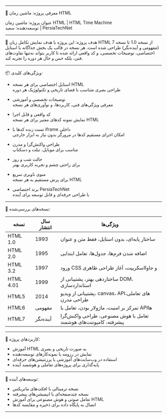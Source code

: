 
---

🧾 معرفی پروژه: ماشین زمان HTML

عنوان پروژه:
ماشین زمان HTML | HTML Time Machine  
توسعه‌دهنده: سعید | PersiaTechNet

---

🎯 هدف پروژه:
این پروژه با هدف نمایش تکامل زبان HTML از نسخه 1.0 تا نسخه 7 (مفهومی و آینده‌نگر) طراحی شده است. هر نسخه در قالب یک بخش جداگانه با استایل اختصاصی، توضیحات تخصصی، و کد واقعی ارائه شده تا کاربر بتواند نه‌تنها تفاوت‌های فنی، بلکه حس و حال هر دوره را تجربه کند.

---

📦 ویژگی‌های کلیدی:

- استایل اختصاصی برای هر نسخه HTML  
  طراحی بصری متناسب با فضای تاریخی و تکنولوژیک هر دوره

- توضیحات تخصصی و آموزشی  
  معرفی ویژگی‌های فنی، کاربردها، و نوآوری‌های هر نسخه

- کد واقعی و قابل اجرا  
  نمایش نمونه کدهای معتبر برای هر نسخه HTML

- تست زنده کدها با iframe داخلی  
  امکان اجرای مستقیم کدها در مرورگر بدون نیاز به ابزار خارجی

- طراحی واکنش‌گرا و مدرن  
  مناسب برای موبایل، تبلت و دسکتاپ

- حالت شب و روز  
  برای راحتی چشم و تجربه کاربری بهتر

- منوی ناوبری سریع  
  برای پرش مستقیم به هر نسخه HTML

- برند اختصاصی PersiaTechNet  
  با طراحی حرفه‌ای و قابل توسعه برای آینده

---

🧠 نسخه‌های بررسی‌شده:

| نسخه | سال انتشار | ویژگی‌ها |
|------|-------------|-----------|
| HTML 1.0 | 1993 | ساختار پایه‌ای، بدون استایل، فقط متن و عنوان |
| HTML 2.0 | 1995 | اضافه شدن فرم‌ها، جدول‌ها، تعامل ابتدایی |
| HTML 3.2 | 1997 | ورود CSS و جاوااسکریپت، آغاز طراحی ظاهری |
| HTML 4.01 | 1999 | ساختاردهی بهتر، پشتیبانی از DOM، استانداردسازی |
| HTML5 | 2014 | پشتیبانی از ویدیو، canvas، APIهای تعاملی، طراحی مدرن |
| HTML6 | مفهومی | تمرکز بر امنیت، ماژولار بودن، تعامل با APIها |
| HTML7 | آینده‌نگر | تعامل با هوش مصنوعی، طراحی واکنش‌گرا پیشرفته، کامپوننت‌های هوشمند |

---

📁 کاربردهای پروژه:

- آموزش HTML به صورت تاریخی و بصری  
- نمایش در رزومه یا نمونه‌کارهای توسعه‌دهنده  
- استفاده در وب‌سایت‌های آموزشی یا پرزنتیشن‌های حرفه‌ای  
- پایه‌گذاری برای پروژه‌های تعاملی و هوشمند آینده

---

🔮 توسعه‌های آینده:

- نسخه ترمینالی با افکت‌های ماتریکس  
- نسخه چندصفحه‌ای با انیمیشن‌های پیشرفته  
- تعامل صوتی و هوش مصنوعی برای آموزش HTML  
- اتصال به پایگاه داده برای ذخیره و مقایسه کدها

---